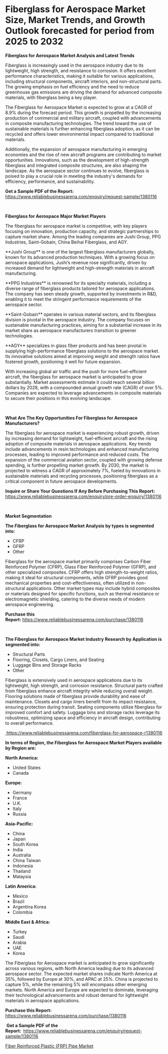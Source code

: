 <p><h1>Fiberglass for Aerospace Market Size, Market Trends, and Growth Outlook forecasted for period from 2025 to 2032</h1></p><p><strong>Fiberglass for Aerospace Market Analysis and Latest Trends</strong></p>
<p><p>Fiberglass is increasingly used in the aerospace industry due to its lightweight, high strength, and resistance to corrosion. It offers excellent performance characteristics, making it suitable for various applications, including structural components, aircraft interiors, and non-structural parts. The growing emphasis on fuel efficiency and the need to reduce greenhouse gas emissions are driving the demand for advanced composite materials, with fiberglass being a key player.</p><p>The Fiberglass for Aerospace Market is expected to grow at a CAGR of 8.9% during the forecast period. This growth is propelled by the increasing production of commercial and military aircraft, coupled with advancements in composite manufacturing technologies. The trend toward the use of sustainable materials is further enhancing fiberglass adoption, as it can be recycled and offers lower environmental impact compared to traditional materials.</p><p>Additionally, the expansion of aerospace manufacturing in emerging economies and the rise of new aircraft programs are contributing to market opportunities. Innovations, such as the development of high-strength fiberglass and integrated composite structures, are also shaping the landscape. As the aerospace sector continues to evolve, fiberglass is poised to play a crucial role in meeting the industry's demands for efficiency, performance, and sustainability.</p></p>
<p><strong>Get a Sample PDF of the Report:&nbsp;</strong> <a href="https://www.reliablebusinessarena.com/enquiry/request-sample/1380116?utm_campaign=2258&utm_medium=2&utm_source=Github&utm_content=ia&utm_term=01022025&utm_id=fiberglass-for-aerospace">https://www.reliablebusinessarena.com/enquiry/request-sample/1380116</a></p>
<p>&nbsp;</p>
<p><strong>Fiberglass for Aerospace Major Market Players</strong></p>
<p><p>The fiberglass for aerospace market is competitive, with key players focusing on innovation, production capacity, and strategic partnerships to capture market share. Among the leading companies are Jushi Group, PPG Industries, Saint-Gobain, China Beihai Fiberglass, and AGY. </p><p>**Jushi Group** is one of the largest fiberglass manufacturers globally, known for its advanced production techniques. With a growing focus on aerospace applications, Jushi’s revenue rose significantly, driven by increased demand for lightweight and high-strength materials in aircraft manufacturing.</p><p>**PPG Industries** is renowned for its specialty materials, including a diverse range of fiberglass products tailored for aerospace applications. The company has seen steady growth, supported by investments in R&D, enabling it to meet the stringent performance requirements of the aerospace sector.</p><p>**Saint-Gobain** operates in various material sectors, and its fiberglass division is pivotal in the aerospace industry. The company focuses on sustainable manufacturing practices, aiming for a substantial increase in its market share as aerospace manufacturers transition to greener technologies.</p><p>**AGY** specializes in glass fiber products and has been pivotal in supplying high-performance fiberglass solutions to the aerospace market. Its innovative solutions aimed at improving weight and strength ratios have fostered growth, positioning it well for future expansion.</p><p>With increasing global air traffic and the push for more fuel-efficient aircraft, the fiberglass for aerospace market is anticipated to grow substantially. Market assessments estimate it could reach several billion dollars by 2028, with a compounded annual growth rate (CAGR) of over 5%. Companies are expected to leverage advancements in composite materials to secure their positions in this evolving landscape.</p></p>
<p>&nbsp;</p>
<p><strong>What Are The Key Opportunities For Fiberglass for Aerospace Manufacturers?</strong></p>
<p><p>The fiberglass for aerospace market is experiencing robust growth, driven by increasing demand for lightweight, fuel-efficient aircraft and the rising adoption of composite materials in aerospace applications. Key trends include advancements in resin technologies and enhanced manufacturing processes, leading to improved performance and reduced costs. The expansion of the commercial aviation sector, coupled with growing defense spending, is further propelling market growth. By 2030, the market is projected to witness a CAGR of approximately 7%, fueled by innovations in sustainable materials and recycling processes, positioning fiberglass as a critical component in future aerospace developments.</p></p>
<p><strong>Inquire or Share Your Questions If Any Before Purchasing This Report:</strong> <a href="https://www.reliablebusinessarena.com/enquiry/pre-order-enquiry/1380116?utm_campaign=2258&utm_medium=2&utm_source=Github&utm_content=ia&utm_term=01022025&utm_id=fiberglass-for-aerospace">https://www.reliablebusinessarena.com/enquiry/pre-order-enquiry/1380116</a></p>
<p>&nbsp;</p>
<p><strong>Market Segmentation</strong></p>
<p><strong>The Fiberglass for Aerospace Market Analysis by types is segmented into:</strong></p>
<p><ul><li>CFRP</li><li>GFRP</li><li>Other</li></ul></p>
<p><p>Fiberglass for the aerospace market primarily comprises Carbon Fiber Reinforced Polymer (CFRP), Glass Fiber Reinforced Polymer (GFRP), and other specialized composites. CFRP offers high strength-to-weight ratios, making it ideal for structural components, while GFRP provides good mechanical properties and cost-effectiveness, often utilized in non-structural applications. Other market types may include hybrid composites or materials designed for specific functions, such as thermal resistance or electromagnetic shielding, catering to the diverse needs of modern aerospace engineering.</p></p>
<p><strong>Purchase this Report:&nbsp;</strong><a href="https://www.reliablebusinessarena.com/purchase/1380116?utm_campaign=2258&utm_medium=2&utm_source=Github&utm_content=ia&utm_term=01022025&utm_id=fiberglass-for-aerospace">https://www.reliablebusinessarena.com/purchase/1380116</a></p>
<p>&nbsp;</p>
<p><strong>The Fiberglass for Aerospace Market Industry Research by Application is segmented into:</strong></p>
<p><ul><li>Structural Parts</li><li>Flooring, Closets, Cargo Liners, and Seating</li><li>Luggage Bins and Storage Racks</li><li>Other</li></ul></p>
<p><p>Fiberglass is extensively used in aerospace applications due to its lightweight, high strength, and corrosion resistance. Structural parts crafted from fiberglass enhance aircraft integrity while reducing overall weight. Flooring solutions made of fiberglass provide durability and ease of maintenance. Closets and cargo liners benefit from its impact resistance, ensuring protection during transit. Seating components utilize fiberglass for improved comfort and safety. Luggage bins and storage racks leverage its robustness, optimizing space and efficiency in aircraft design, contributing to overall performance.</p></p>
<p><a href="https://www.reliablebusinessarena.com/fiberglass-for-aerospace-r1380116?utm_campaign=2258&utm_medium=2&utm_source=Github&utm_content=ia&utm_term=01022025&utm_id=fiberglass-for-aerospace">&nbsp;https://www.reliablebusinessarena.com/fiberglass-for-aerospace-r1380116</a></p>
<p><strong>In terms of Region, the Fiberglass for Aerospace Market Players available by Region are:</strong></p>
<p>
    <p> <strong> North America: </strong>
        <ul>
            <li>United States</li>
            <li>Canada</li>
        </ul>
        </p> 
    <p> <strong> Europe: </strong>
        <ul>
            <li>Germany</li>
            <li>France</li>
            <li>U.K.</li>
            <li>Italy</li>
            <li>Russia</li>
        </ul>
        </p> 
    <p> <strong> Asia-Pacific: </strong>
        <ul>
            <li>China</li>
            <li>Japan</li>
            <li>South Korea</li>
            <li>India</li>
            <li>Australia</li>
            <li>China Taiwan</li>
            <li>Indonesia</li>
            <li>Thailand</li>
            <li>Malaysia</li>
        </ul>
        </p> 
    <p> <strong> Latin America: </strong>
        <ul>
            <li>Mexico</li>
            <li>Brazil</li>
            <li>Argentina Korea</li>
            <li>Colombia</li>
        </ul>
        </p> 
    <p> <strong> Middle East & Africa: </strong>
        <ul>
            <li>Turkey</li>
            <li>Saudi</li>
            <li>Arabia</li>
            <li>UAE</li>
            <li>Korea</li>
        </ul>
    </p>
    </p>
<p><p>The Fiberglass for Aerospace market is anticipated to grow significantly across various regions, with North America leading due to its advanced aerospace sector. The expected market shares indicate North America at 35%, followed by Europe at 30%, and APAC at 25%. China is projected to capture 5%, while the remaining 5% will encompass other emerging markets. North America and Europe are expected to dominate, leveraging their technological advancements and robust demand for lightweight materials in aerospace applications.</p></p>
<p><strong>Purchase this Report: </strong><a href="https://www.reliablebusinessarena.com/purchase/1380116?utm_campaign=2258&utm_medium=2&utm_source=Github&utm_content=ia&utm_term=01022025&utm_id=fiberglass-for-aerospace">https://www.reliablebusinessarena.com/purchase/1380116</a></p>
<p>&nbsp;<strong>Get a Sample PDF of the Report:&nbsp;&nbsp;</strong><a href="https://www.reliablebusinessarena.com/enquiry/request-sample/1380116?utm_campaign=2258&utm_medium=2&utm_source=Github&utm_content=ia&utm_term=01022025&utm_id=fiberglass-for-aerospace">https://www.reliablebusinessarena.com/enquiry/request-sample/1380116</a></p>
<p><strong></strong></p>
<p><p><a href="https://github.com/ilonaenterline65/Market-Research-Report-List-1/blob/main/fiber-reinforced-plastic-frp-pipe-market.md?utm_campaign=2258&utm_medium=2&utm_source=Github&utm_content=ia&utm_term=01022025&utm_id=fiberglass-for-aerospace">Fiber Reinforced Plastic (FRP) Pipe Market</a></p></p>